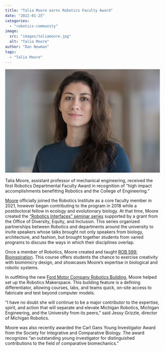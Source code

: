 ```yaml
---
title: "Talia Moore earns Robotics Faculty Award"
date: "2022-01-25"
categories: 
  - "robotics-community"
image: 
  src: "images/taliamoore.jpg"
  alt: "Talia Moore"
author: "Dan Newman"
tags:
  - "Talia Moore"
---
```


![Talia Moore](images/taliamoore.jpg)

Talia Moore, assistant professor of mechanical engineering, received the first Robotics Departmental Faculty Award in recognition of “high impact accomplishments benefitting Robotics and the College of Engineering.”

[Moore](https://2024.robotics.umich.edu/profile/talia-moore/ "Moore") officially joined the Robotics Institute as a core faculty member in 2021, however began contributing to the program in 2018 while a postdoctoral fellow in ecology and evolutionary biology. At that time, Moore created the [“Robotics Interfaces” seminar series](https://2024.robotics.umich.edu/2019/robotics-interfaces-seminars-exhibit-deep-connections-across-fields/) supported by a grant from the Office of Diversity, Equity, and Inclusion. This series organized partnerships between Robotics and departments around the university to invite speakers whose talks brought not only speakers from biology, architecture, and fashion, but brought together students from varied programs to discuss the ways in which their disciplines overlap.

<!--more-->

Once a member of Robotics, Moore created and taught [ROB 599: Bioinspiration](https://www.embirlab.com/bioinspiration). This course offers students the chance to exercise creativity with biomimicry design, and showcases Moore’s expertise in biological and robotic systems.

In outfitting the new [Ford Motor Company Robotics Building](https://2024.robotics.umich.edu/about/ford-motor-company-robotics-building/), Moore helped set up the Robotics Makerspace. This building feature is a defining differentiator, allowing courses, labs, and teams quick, on-site access to fabricate and test beyond computer models.

“I have no doubt she will continue to be a major contributor to the expertise, spirit, and action that will separate and elevate Michigan Robotics, Michigan Engineering, and the University from its peers,” said Jessy Grizzle, director of Michigan Robotics.

Moore was also recently awarded the Carl Gans Young Investigator Award from the Society for Integrative and Comparative Biology. The award recognizes “an outstanding young investigator for distinguished contributions to the field of comparative biomechanics.”
